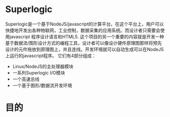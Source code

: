 # Superlogic
  Superlogic是一个基于NodeJS/javascript的计算平台。在这个平台上，用户可以快捷地开发出各种物联网，工业控制，数据采集的应用系统。而设计者只需要会使用javascript 程序设计语言和HTML5.
    这个项目的另一个重要的内容就是开发一种基于数据流/图形设计方式的编程工具，设计者可以像设计硬件原理图那样将预先设计的元件拖放到原理图上，并且连线。开发环境就可以自动生成可以在NodeJS上运行的javascript程序。
它们有4部分组成：
 *  Linux/NodeJS的主处理器模块
 * 一系列Superlogic I/O模块
 * 一个高速总线
 * 一个基于图形/数据流开发环境
 
#  目的


